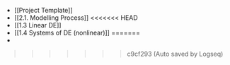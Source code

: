 - [[Project Template]]
- [[2.1. Modelling Process]]
<<<<<<< HEAD
- [[1.3 Linear DE]]
- [[1.4 Systems of DE (nonlinear)]]
=======
-
>>>>>>> c9cf293 (Auto saved by Logseq)
